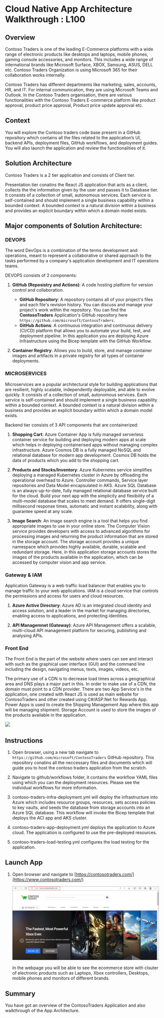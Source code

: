 # Cloud Native App Architecture Walkthrough : L100

## Overview

Contoso Traders is one of the leading E-Commerce platforms with a wide range of electronic products like desktops and laptops, mobile phones, gaming console accessories, and monitors. This includes a wide range of international brands like Microsoft Surface, XBOX, Samsung, ASUS, DELL etc. Contoso Traders Organization is using Microsoft 365 for their collaboration works internally.

Contoso Traders has different departments like marketing, sales, accounts, HR, and IT. For internal communication, they are using Microsoft Teams and Outlook. In the Contoso Traders organisation, there are various functionalities with the Contoso Traders E-commerce platform like product approval, product price approval, Product price update approval etc. 

## Context

You will explore the Contoso traders code base present in a GitHub repository which contains all the files related to the application’s UI, backend APIs, deployment files, GitHub workflows, and deployment guides. You will also launch the application and review the functionalities of it.

## Solution Architecture

Contoso Traders is a 2 tier application and consists of Client tier.

Presentation tier conatins the React JS application that acts as a client, collects the the information given by the user and passes it to Database tier. It consists of a collection of small, autonomous services. Each service is self-contained and should implement a single business capability within a bounded context. A bounded context is a natural division within a business and provides an explicit boundary within which a domain model exists.

## Major components of Solution Architecture:

### DEVOPS

The word DevOps is a combination of the terms development and operations, meant to represent a collaborative or shared approach to the tasks performed by a company's application development and IT operations teams.

DEVOPS consists of 2 components:

1. **GitHub (Reposistry and Actions)**: A code hosting platform for version control and collaboration.

   - **GitHub Repository**: A repository contains all of your project's files and each file's revision history. You can discuss and manage your project's work within the repository. You can find the **ContosoTraders** Application's GitHub repository here `https://github.com/microsoft/ContosoTraders`.
   - **GitHub Actions**: A continuous integration and continuous delivery (CI/CD) platform that allows you to automate your build, test, and deployment pipeline. In this application you are deploying Azure Infrastructure using the Bicep template with the GitHub Workflow.

2. **Container Registry**: Allows you to build, store, and manage container images and artifacts in a private registry for all types of container deployments.   

### MICROSERVICES

Microservices are a popular architectural style for building applications that are resilient, highly scalable, independently deployable, and able to evolve quickly. It consists of a collection of small, autonomous services. Each service is self-contained and should implement a single business capability within a bounded context. A bounded context is a natural division within a business and provides an explicit boundary within which a domain model exists.

Backend tier consists of 3 API components that are containerized:

1. **Shopping Cart**: Azure Container App is fully managed serverless container service for building and deploying modern apps at scale which helps in deploying containerised apps without managing complex infrastructure. Azure Cosmos DB is a fully managed NoSQL and relational database for modern app development. Cosmos DB holds the data of products which you add to the shopping cart.

2. **Products and Stocks/Inventory**: Azure Kubernetes service simplifies deploying a managed Kubernetes cluster in Azure by offloading the operational overhead to Azure. Controller commands, Service layer repositories and Data Model encapsulated in AKS. Azure SQL Database is an always-up-to-date, fully managed relational database service built for the cloud. Build your next app with the simplicity and flexibility of a multi-model database that scales to meet demand. It offers single-digit millisecond response times, automatic and instant scalability, along with guarantee speed at any scale.

3. **Image Search**: An image search engine is a tool that helps you find appropriate images to use in your online store. The Computer Vision service provides developers with access to advanced algorithms for processing images and returning the product information that are stored in the storage account. The storage account provides a unique namespace which provides highly available, durable, scalable and redundant storage. Here, in this application storage accounts stores the images of the products available in the application, which can be accessed by computer vision and app service.

### Gateway & IAM

Application Gateway is a web traffic load balancer that enables you to manage traffic to your web applications. IAM is a cloud service that controls the permissions and access for users and cloud resources.

1. **Azure Active Directory**: Azure AD is an integrated cloud identity and access solution, and a leader in the market for managing directories, enabling access to applications, and protecting identities.

2. **API Managemnet (Gateway)**: Azure API Management offers a scalable, multi-cloud API management platform for securing, publishing and analysing APIs.

### Front End

The Front End is the part of the website where users can see and interact with such as the graphical user interface (GUI) and the command line including the design, navigating menus, texts, images, videos, etc.

The primary use of a CDN is to decrease load times across a geographical area and DNS plays a major part in this. In order to make use of a CDN, the domain must point to a CDN provider. There are two App Service's in the application, one created with React JS is used as main website for ContosoTraders and other created using C#/ASP.Net for Rewards App. Power Apps is used to create the Shipping Management App where this app will be managing shipment. Storage Account is used to store the images of the products available in the application. 


![](https://raw.githubusercontent.com/microsoft/ContosoTraders/main/docs/architecture/contoso-traders-enhancements.drawio.png)


## Instructions

1. Open browser, using a new tab navigate to `https://github.com/microsoft/ContosoTraders` GitHub repository. This repository conatins all the neccessary files and documents which will guide you to host the contoso traders application from the scratch.

1. Navigate to github/workflows folder, it contains the workflow YAML files using which you can the deployment resources. Please see the individual workflows for more information.

1. contoso-traders-infra-deployment.yml will deploy the infrastructure into Azure which includes resource groups, resources, sets access policies to key vaults, and seeds the database from storage accounts into an Azure SQL database. This workflow will invoke the Bicep template that deploys the ACI app and AKS cluster.

1. contoso-traders-app-deployment.yml deploys the application to Azure cloud. The application is configured to use the pre-deployed resources.

1. contoso-traders-load-testing.yml configures the load testing for the application.

## Launch App

1. Open browser and navigate to [https://contosotraders.com/](https://www.contosotraders.com/)

   ![](media/launchapp.png)
   
   In the webpage you will be able to see the ecommerce store with clsuter of electronic products such as Laptops, Xbox controllers, Desktops, mobile phones and monitors of different brands.

## Summary

You have got an overview of the ContosoTraders Application and also walkthrough of the App Architecture.

